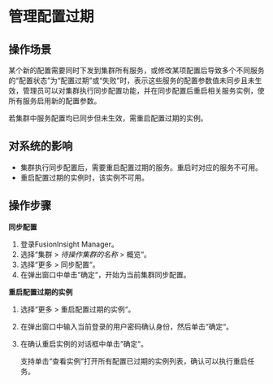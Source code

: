# 管理配置过期<a name="admin_guide_000013"></a>

## 操作场景<a name="s24ff157f5dd949f4be63db63c919c13f"></a>

某个新的配置需要同时下发到集群所有服务，或修改某项配置后导致多个不同服务的“配置状态”为“配置过期”或“失败”时，表示这些服务的配置参数值未同步且未生效，管理员可以对集群执行同步配置功能，并在同步配置后重启相关服务实例，使所有服务启用新的配置参数。

若集群中服务配置均已同步但未生效，需重启配置过期的实例。

## 对系统的影响<a name="sef2d265f4f3d4da4b91c2eb0a835f7ea"></a>

-   集群执行同步配置后，需要重启配置过期的服务。重启时对应的服务不可用。
-   重启配置过期的实例时，该实例不可用。

## 操作步骤<a name="section184371340204218"></a>

**同步配置**

1.  登录FusionInsight Manager。
2.  选择“集群  \>  _待操作集群的名称_  \> 概览“。
3.  选择“更多  \>  同步配置“。
4.  在弹出窗口中单击“确定“，开始为当前集群同步配置。

**重启配置过期的实例**

1.  选择“更多  \>  重启配置过期的实例“。
2.  在弹出窗口中输入当前登录的用户密码确认身份，然后单击“确定“。
3.  在确认重启实例的对话框中单击“确定“。

    支持单击“查看实例“打开所有配置已过期的实例列表，确认可以执行重启任务。


